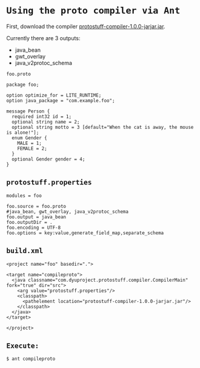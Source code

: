 # `Using the proto compiler via Ant` #

First, download the compiler [protostuff-compiler-1.0.0-jarjar.jar](http://protostuff.googlecode.com/files/protostuff-compiler-1.0.0-jarjar.jar).

Currently there are 3 outputs:
  * java\_bean
  * gwt\_overlay
  * java\_v2protoc\_schema

`foo.proto`
~~~
package foo;

option optimize_for = LITE_RUNTIME;
option java_package = "com.example.foo";

message Person {
  required int32 id = 1;
  optional string name = 2;
  optional string motto = 3 [default="When the cat is away, the mouse is alone!"];
  enum Gender {
    MALE = 1;
    FEMALE = 2;
  }
  optional Gender gender = 4;
}
~~~

## `protostuff.properties` ##
~~~
modules = foo

foo.source = foo.proto
#java_bean, gwt_overlay, java_v2protoc_schema
foo.output = java_bean
foo.outputDir = .
foo.encoding = UTF-8
foo.options = key:value,generate_field_map,separate_schema
~~~

## `build.xml` ##

~~~
<project name="foo" basedir=".">

<target name="compileproto">
  <java classname="com.dyuproject.protostuff.compiler.CompilerMain" fork="true" dir="src">
    <arg value="protostuff.properties"/>
    <classpath>
      <pathelement location="protostuff-compiler-1.0.0-jarjar.jar"/>
    </classpath>
  </java>
</target>

</project>
~~~

## `Execute:` ##
~~~
$ ant compileproto
~~~